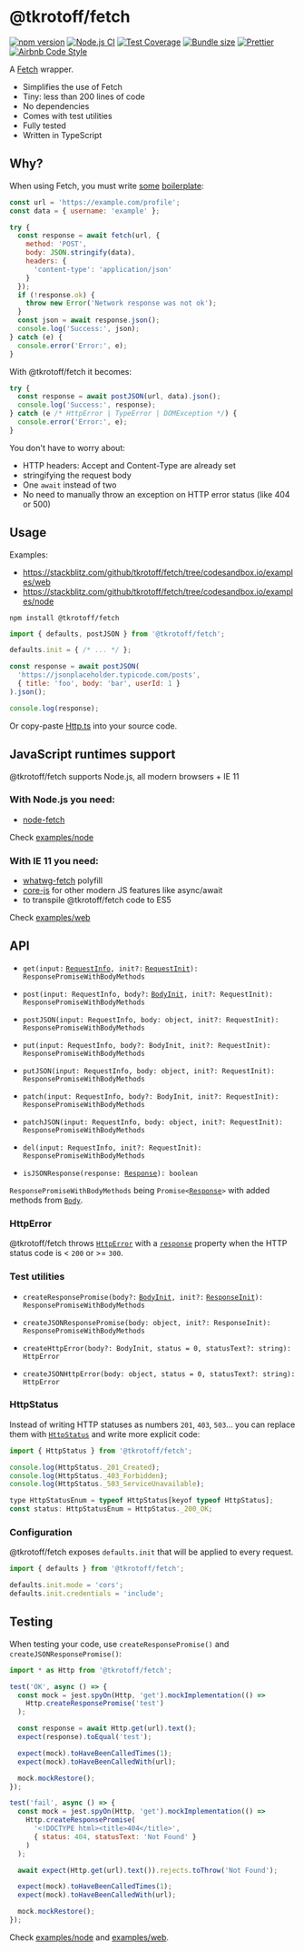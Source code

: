 # @tkrotoff/fetch

[![npm version](https://badge.fury.io/js/%40tkrotoff%2Ffetch.svg)](https://www.npmjs.com/package/@tkrotoff/fetch)
[![Node.js CI](https://github.com/tkrotoff/fetch/workflows/Node.js%20CI/badge.svg?branch=master)](https://github.com/tkrotoff/fetch/actions)
[![Test Coverage](https://api.codeclimate.com/v1/badges/67aaf07dd7577e2ef340/test_coverage)](https://codeclimate.com/github/tkrotoff/fetch/test_coverage)
[![Bundle size](https://badgen.net/bundlephobia/minzip/@tkrotoff/fetch)](https://bundlephobia.com/package/@tkrotoff/fetch)
[![Prettier](https://img.shields.io/badge/code_style-prettier-ff69b4.svg)](https://github.com/prettier/prettier)
[![Airbnb Code Style](https://badgen.net/badge/code%20style/airbnb/ff5a5f?icon=airbnb)](https://github.com/airbnb/javascript)

A [Fetch](https://developer.mozilla.org/en-US/docs/Web/API/Fetch_API) wrapper.

- Simplifies the use of Fetch
- Tiny: less than 200 lines of code
- No dependencies
- Comes with test utilities
- Fully tested
- Written in TypeScript

## Why?

When using Fetch, you must write [some](https://developer.mozilla.org/en-US/docs/Web/API/Fetch_API/Using_Fetch#Uploading_JSON_data) [boilerplate](https://developer.mozilla.org/en-US/docs/Web/API/Fetch_API/Using_Fetch#Checking_that_the_fetch_was_successful):

```JavaScript
const url = 'https://example.com/profile';
const data = { username: 'example' };

try {
  const response = await fetch(url, {
    method: 'POST',
    body: JSON.stringify(data),
    headers: {
      'content-type': 'application/json'
    }
  });
  if (!response.ok) {
    throw new Error('Network response was not ok');
  }
  const json = await response.json();
  console.log('Success:', json);
} catch (e) {
  console.error('Error:', e);
}
```

With @tkrotoff/fetch it becomes:

```JavaScript
try {
  const response = await postJSON(url, data).json();
  console.log('Success:', response);
} catch (e /* HttpError | TypeError | DOMException */) {
  console.error('Error:', e);
}
```

You don't have to worry about:

- HTTP headers: Accept and Content-Type are already set
- stringifying the request body
- One `await` instead of two
- No need to manually throw an exception on HTTP error status (like 404 or 500)

## Usage

Examples:

- https://stackblitz.com/github/tkrotoff/fetch/tree/codesandbox.io/examples/web
- https://stackblitz.com/github/tkrotoff/fetch/tree/codesandbox.io/examples/node

`npm install @tkrotoff/fetch`

```JavaScript
import { defaults, postJSON } from '@tkrotoff/fetch';

defaults.init = { /* ... */ };

const response = await postJSON(
  'https://jsonplaceholder.typicode.com/posts',
  { title: 'foo', body: 'bar', userId: 1 }
).json();

console.log(response);
```

Or copy-paste [Http.ts](src/Http.ts) into your source code.

## JavaScript runtimes support

@tkrotoff/fetch supports Node.js, all modern browsers + IE 11

### With Node.js you need:

- [node-fetch](https://github.com/node-fetch/node-fetch)

Check [examples/node](examples/node)

### With IE 11 you need:

- [whatwg-fetch](https://github.com/github/fetch) polyfill
- [core-js](https://github.com/zloirock/core-js) for other modern JS features like async/await
- to transpile @tkrotoff/fetch code to ES5

Check [examples/web](examples/web)

## API

- `get(input:` [`RequestInfo`](https://fetch.spec.whatwg.org/#requestinfo)`, init?:` [`RequestInit`](https://fetch.spec.whatwg.org/#requestinit)`): ResponsePromiseWithBodyMethods`

- `post(input: RequestInfo, body?:` [`BodyInit`](https://fetch.spec.whatwg.org/#bodyinit)`, init?: RequestInit): ResponsePromiseWithBodyMethods`
- `postJSON(input: RequestInfo, body: object, init?: RequestInit): ResponsePromiseWithBodyMethods`

- `put(input: RequestInfo, body?: BodyInit, init?: RequestInit): ResponsePromiseWithBodyMethods`
- `putJSON(input: RequestInfo, body: object, init?: RequestInit): ResponsePromiseWithBodyMethods`

- `patch(input: RequestInfo, body?: BodyInit, init?: RequestInit): ResponsePromiseWithBodyMethods`
- `patchJSON(input: RequestInfo, body: object, init?: RequestInit): ResponsePromiseWithBodyMethods`

- `del(input: RequestInfo, init?: RequestInit): ResponsePromiseWithBodyMethods`

- `isJSONResponse(response: `[`Response`](https://fetch.spec.whatwg.org/#response)`): boolean`

`ResponsePromiseWithBodyMethods` being `Promise<`[`Response`](https://fetch.spec.whatwg.org/#response)`>` with added methods from [`Body`](https://fetch.spec.whatwg.org/#body-mixin).

### HttpError

@tkrotoff/fetch throws [`HttpError`](src/HttpError.ts) with a [`response`](https://fetch.spec.whatwg.org/#response) property when the HTTP status code is < `200` or >= `300`.

### Test utilities

- `createResponsePromise(body?:` [`BodyInit`](https://fetch.spec.whatwg.org/#bodyinit)`, init?:` [`ResponseInit`](https://fetch.spec.whatwg.org/#responseinit)`): ResponsePromiseWithBodyMethods`
- `createJSONResponsePromise(body: object, init?: ResponseInit): ResponsePromiseWithBodyMethods`

- `createHttpError(body?: BodyInit, status = 0, statusText?: string): HttpError`
- `createJSONHttpError(body: object, status = 0, statusText?: string): HttpError`

### HttpStatus

Instead of writing HTTP statuses as numbers `201`, `403`, `503`... you can replace them with [`HttpStatus`](src/HttpStatus.ts) and write more explicit code:

```JavaScript
import { HttpStatus } from '@tkrotoff/fetch';

console.log(HttpStatus._201_Created);
console.log(HttpStatus._403_Forbidden);
console.log(HttpStatus._503_ServiceUnavailable);

type HttpStatusEnum = typeof HttpStatus[keyof typeof HttpStatus];
const status: HttpStatusEnum = HttpStatus._200_OK;
```

### Configuration

@tkrotoff/fetch exposes `defaults.init` that will be applied to every request.

```JavaScript
import { defaults } from '@tkrotoff/fetch';

defaults.init.mode = 'cors';
defaults.init.credentials = 'include';
```

## Testing

When testing your code, use `createResponsePromise()` and `createJSONResponsePromise()`:

```JavaScript
import * as Http from '@tkrotoff/fetch';

test('OK', async () => {
  const mock = jest.spyOn(Http, 'get').mockImplementation(() =>
    Http.createResponsePromise('test')
  );

  const response = await Http.get(url).text();
  expect(response).toEqual('test');

  expect(mock).toHaveBeenCalledTimes(1);
  expect(mock).toHaveBeenCalledWith(url);

  mock.mockRestore();
});

test('fail', async () => {
  const mock = jest.spyOn(Http, 'get').mockImplementation(() =>
    Http.createResponsePromise(
      '<!DOCTYPE html><title>404</title>',
      { status: 404, statusText: 'Not Found' }
    )
  );

  await expect(Http.get(url).text()).rejects.toThrow('Not Found');

  expect(mock).toHaveBeenCalledTimes(1);
  expect(mock).toHaveBeenCalledWith(url);

  mock.mockRestore();
});
```

Check [examples/node](examples/node) and [examples/web](examples/web).
